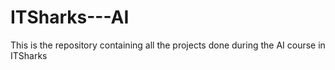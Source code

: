# ITSharks---AI
This is the repository containing all the projects done during the AI course in ITSharks
